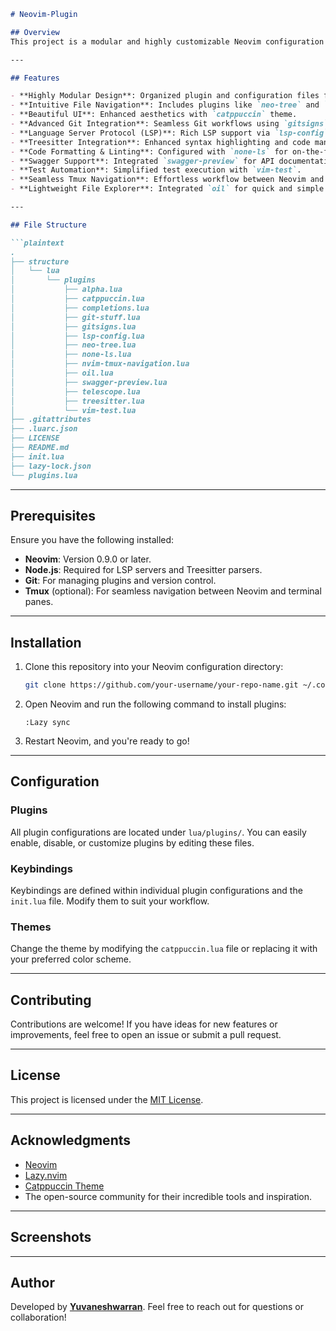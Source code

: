 ```markdown
# Neovim-Plugin

## Overview
This project is a modular and highly customizable Neovim configuration written in Lua. It leverages the latest Neovim plugins and features to provide a modern, efficient, and enjoyable development experience.

---

## Features

- **Highly Modular Design**: Organized plugin and configuration files for easy management and customization.
- **Intuitive File Navigation**: Includes plugins like `neo-tree` and `telescope` for powerful file and project navigation.
- **Beautiful UI**: Enhanced aesthetics with `catppuccin` theme.
- **Advanced Git Integration**: Seamless Git workflows using `gitsigns` and custom scripts (`git-stuff`).
- **Language Server Protocol (LSP)**: Rich LSP support via `lsp-config`, enabling IDE-like features such as auto-completion and diagnostics.
- **Treesitter Integration**: Enhanced syntax highlighting and code manipulation with `treesitter`.
- **Code Formatting & Linting**: Configured with `none-ls` for on-the-fly code quality checks.
- **Swagger Support**: Integrated `swagger-preview` for API documentation.
- **Test Automation**: Simplified test execution with `vim-test`.
- **Seamless Tmux Navigation**: Effortless workflow between Neovim and Tmux using `nvim-tmux-navigation`.
- **Lightweight File Explorer**: Integrated `oil` for quick and simple file exploration.

---

## File Structure

```plaintext
.
├── structure
│   └── lua
│       └── plugins
│           ├── alpha.lua
│           ├── catppuccin.lua
│           ├── completions.lua
│           ├── git-stuff.lua
│           ├── gitsigns.lua
│           ├── lsp-config.lua
│           ├── neo-tree.lua
│           ├── none-ls.lua
│           ├── nvim-tmux-navigation.lua
│           ├── oil.lua
│           ├── swagger-preview.lua
│           ├── telescope.lua
│           ├── treesitter.lua
│           └── vim-test.lua
├── .gitattributes
├── .luarc.json
├── LICENSE
├── README.md
├── init.lua
├── lazy-lock.json
└── plugins.lua
```

---

## Prerequisites

Ensure you have the following installed:

- **Neovim**: Version 0.9.0 or later.
- **Node.js**: Required for LSP servers and Treesitter parsers.
- **Git**: For managing plugins and version control.
- **Tmux** (optional): For seamless navigation between Neovim and terminal panes.

---

## Installation

1. Clone this repository into your Neovim configuration directory:

   ```bash
   git clone https://github.com/your-username/your-repo-name.git ~/.config/nvim
   ```

2. Open Neovim and run the following command to install plugins:

   ```vim
   :Lazy sync
   ```

3. Restart Neovim, and you're ready to go!

---

## Configuration

### Plugins
All plugin configurations are located under `lua/plugins/`. You can easily enable, disable, or customize plugins by editing these files.

### Keybindings
Keybindings are defined within individual plugin configurations and the `init.lua` file. Modify them to suit your workflow.

### Themes
Change the theme by modifying the `catppuccin.lua` file or replacing it with your preferred color scheme.

---

## Contributing

Contributions are welcome! If you have ideas for new features or improvements, feel free to open an issue or submit a pull request.

---

## License

This project is licensed under the [MIT License](LICENSE).

---

## Acknowledgments

- [Neovim](https://neovim.io/)
- [Lazy.nvim](https://github.com/folke/lazy.nvim)
- [Catppuccin Theme](https://github.com/catppuccin/nvim)
- The open-source community for their incredible tools and inspiration.

---

## Screenshots


---

## Author

Developed by **[Yuvaneshwarran](https://github.com/yuvaneshwarran)**. Feel free to reach out for questions or collaboration!
```

